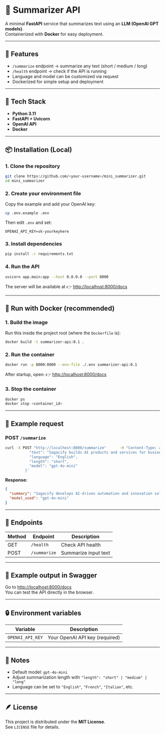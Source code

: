 # 🧠 Summarizer API

A minimal **FastAPI** service that summarizes text using an **LLM (OpenAI GPT models)**.  
Containerized with **Docker** for easy deployment.

---

## 🚀 Features
- `/summarize` endpoint → summarize any text (short / medium / long)  
- `/health` endpoint → check if the API is running  
- Language and model can be customized via request  
- Dockerized for simple setup and deployment  

---

## 🧩 Tech Stack
- **Python 3.11**
- **FastAPI + Uvicorn**
- **OpenAI API**
- **Docker**

---

## 📦 Installation (Local)

### 1. Clone the repository
```bash
git clone https://github.com/<your-username>/mini_summarizer.git
cd mini_summarizer
```

### 2. Create your environment file
Copy the example and add your OpenAI key:
```bash
cp .env.example .env
```
Then edit `.env` and set:
```
OPENAI_API_KEY=sk-yourkeyhere
```

### 3. Install dependencies
```bash
pip install -r requirements.txt
```

### 4. Run the API
```bash
uvicorn app.main:app --host 0.0.0.0 --port 8000
```

The server will be available at 👉 [http://localhost:8000/docs](http://localhost:8000/docs)

---

## 🐳 Run with Docker (recommended)

### 1. Build the image
Run this inside the project root (where the `Dockerfile` is):
```bash
docker build -t summarizer-api:0.1 .
```

### 2. Run the container
```bash
docker run -p 8000:8000 --env-file ./.env summarizer-api:0.1
```

After startup, open:
👉 [http://localhost:8000/docs](http://localhost:8000/docs)

### 3. Stop the container
```bash
docker ps
docker stop <container_id>
```

---

## 🧠 Example request

### POST `/summarize`
```bash
curl -X POST "http://localhost:8000/summarize"      -H "Content-Type: application/json"      -d '{
           "text": "Sagacify builds AI products and services for businesses ...",
           "language": "English",
           "length": "short",
           "model": "gpt-4o-mini"
         }'
```

**Response:**
```json
{
  "summary": "Sagacify develops AI-driven automation and innovation solutions across multiple industries.",
  "model_used": "gpt-4o-mini"
}
```

---

## 🧰 Endpoints
| Method | Endpoint       | Description                |
|---------|----------------|----------------------------|
| GET     | `/health`      | Check API health           |
| POST    | `/summarize`   | Summarize input text       |

---

## 🧪 Example output in Swagger
Go to [http://localhost:8000/docs](http://localhost:8000/docs)  
You can test the API directly in the browser.

---

## 🔒 Environment variables
| Variable | Description |
|-----------|--------------|
| `OPENAI_API_KEY` | Your OpenAI API key (required) |

---

## 🧠 Notes
- Default model: `gpt-4o-mini`  
- Adjust summarization length with `"length": "short" | "medium" | "long"`  
- Language can be set to `"English"`, `"French"`, `"Italian"`, etc.

---

## 🪶 License
This project is distributed under the **MIT License**.  
See `LICENSE` file for details.
